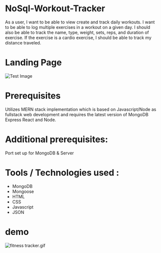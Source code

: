 # NoSql-Workout-Tracker
As a user, I want to be able to view create and track daily workouts. I want to be able to log multiple exercises in a workout on a given day. I should also be able to track the name, type, weight, sets, reps, and duration of exercise. If the exercise is a cardio exercise, I should be able to track my distance traveled.

# Landing Page
![Test Image](fitness%20tracker%20gif.gif)
# Prerequisites
Utilizes MERN stack implementation which is based on Javascript/Node as fullstack web development and requires the latest version of MongoDB Express React and Node.

# Additional prerequisites:
Port set up for MongoDB & Server

# Tools / Technologies used :
* MongoDB
* Mongoose
* HTML
* CSS
* Javascript
* JSON

# demo
![fitness tracker.gif](https://github.com/sarita87das/NoSql-Workout-Tracker/blob/master/fitness%20tracker%20gif.gif)